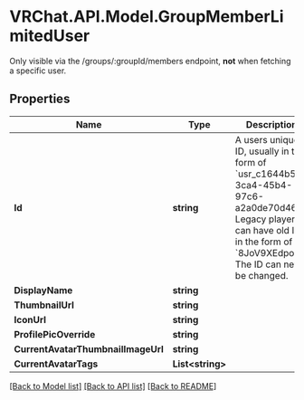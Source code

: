 # VRChat.API.Model.GroupMemberLimitedUser
Only visible via the /groups/:groupId/members endpoint, **not** when fetching a specific user.

## Properties

Name | Type | Description | Notes
------------ | ------------- | ------------- | -------------
**Id** | **string** | A users unique ID, usually in the form of &#x60;usr_c1644b5b-3ca4-45b4-97c6-a2a0de70d469&#x60;. Legacy players can have old IDs in the form of &#x60;8JoV9XEdpo&#x60;. The ID can never be changed. | [optional] 
**DisplayName** | **string** |  | [optional] 
**ThumbnailUrl** | **string** |  | [optional] 
**IconUrl** | **string** |  | [optional] 
**ProfilePicOverride** | **string** |  | [optional] 
**CurrentAvatarThumbnailImageUrl** | **string** |  | [optional] 
**CurrentAvatarTags** | **List&lt;string&gt;** |  | [optional] 

[[Back to Model list]](../README.md#documentation-for-models) [[Back to API list]](../README.md#documentation-for-api-endpoints) [[Back to README]](../README.md)


